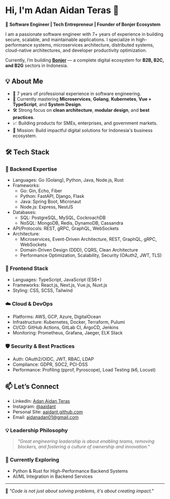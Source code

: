 # Hi, I'm Adan Aidan Teras 👋

🚀 **Software Engineer | Tech Entrepreneur | Founder of Bonjer Ecosystem**

I am a passionate software engineer with 7+ years of experience in building secure, scalable, and maintainable applications.
I specialize in high-performance systems, microservices architecture, distributed systems, cloud-native architectures, and developer productivity optimization.

Currently, I’m building **[Bonjer](https://github.com/bonjertech)** — a complete digital ecosystem for **B2B, B2C, and B2G** sectors in Indonesia.

## 💡 About Me

- 💼 7 years of professional experience in software engineering.
- 🌱 Currently mastering **Microservices**, **Golang**, **Kubernetes**, **Vue + TypeScript**, and **System Design**.
- 🛠 Strong focus on **clean architecture**, **modular design**, and **best practices**.
- 📈 Building products for SMEs, enterprises, and government markets.
- 🎯 Mission: Build impactful digital solutions for Indonesia's business ecosystem.

## 🛠️ Tech Stack

### 🧠 Backend Expertise

- Languages: Go (Golang), Python, Java, Node.js, Rust
- Frameworks:
  - Go: Gin, Echo, Fiber
  - Python: FastAPI, Django, Flask
  - Java: Spring Boot, Micronaut
  - Node.js: Express, NestJS
- Databases:
  - SQL: PostgreSQL, MySQL, CockroachDB
  - NoSQL: MongoDB, Redis, DynamoDB, Cassandra
- API/Protocols: REST, gRPC, GraphQL, WebSockets
- Architecture:
  - Microservices, Event-Driven Architecture, REST, GraphQL, gRPC, WebSockets
  - Domain-Driven Design (DDD), CQRS, Clean Architecture
  - Performance Optimization, Scalability, Security (OAuth2, JWT, TLS)

### 🎨 Frontend Stack

- Languages: TypeScript, JavaScript (ES6+)
- Frameworks: React.js, Next.js, Vue.js, Nuxt.js
- Styling: CSS, SCSS, Tailwind

### ☁️ Cloud & DevOps

- Platforms: AWS, GCP, Azure, DigitalOcean
- Infrastructure: Kubernetes, Docker, Terraform, Pulumi
- CI/CD: GitHub Actions, GitLab CI, ArgoCD, Jenkins
- Monitoring: Prometheus, Grafana, Jaeger, ELK Stack

### 🛡️ Security & Best Practices

- Auth: OAuth2/OIDC, JWT, RBAC, LDAP
- Compliance: GDPR, SOC2, PCI-DSS
- Performance: Profiling (pprof, Pyroscope), Load Testing (k6, Locust)

## 📫 Let’s Connect

- LinkedIn: [Adan Aidan Teras](https://linkedin.com/in/adan-aidan-teras)
- Instagram: [@aaidant](https://instagram.com/aaidant)
- Personal Site: [aaidant.github.com](https://aaidant.github.io/aaidant)
- Email: aidanadan01@gmail.com

### 💡 Leadership Philosophy

> _"Great engineering leadership is about enabling teams, removing blockers, and fostering a culture of ownership and innovation."_

### 🔭 Currently Exploring

- Python & Rust for High-Performance Backend Systems
- AI/ML Integration in Backend Services

---

💬 _"Code is not just about solving problems, it's about creating impact."_
